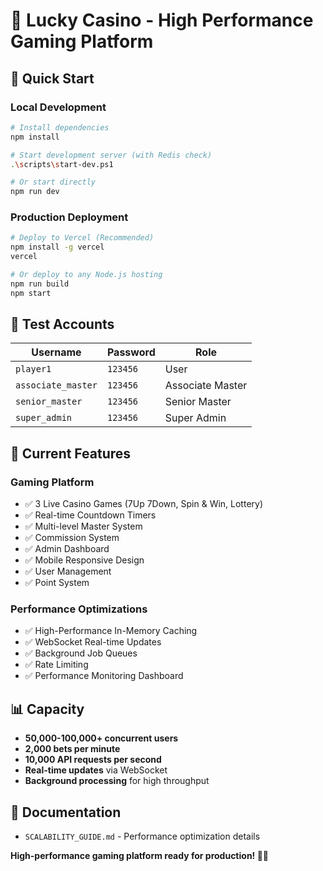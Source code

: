 # 🎰 Lucky Casino - High Performance Gaming Platform

## 🚀 **Quick Start**

### **Local Development**

```bash
# Install dependencies
npm install

# Start development server (with Redis check)
.\scripts\start-dev.ps1

# Or start directly
npm run dev
```

### **Production Deployment**

```bash
# Deploy to Vercel (Recommended)
npm install -g vercel
vercel

# Or deploy to any Node.js hosting
npm run build
npm start
```

## 🔑 **Test Accounts**

| Username | Password | Role |
|----------|----------|------|
| `player1` | `123456` | User |
| `associate_master` | `123456` | Associate Master |
| `senior_master` | `123456` | Senior Master |
| `super_admin` | `123456` | Super Admin |

## 🎯 **Current Features**

### **Gaming Platform**
- ✅ 3 Live Casino Games (7Up 7Down, Spin & Win, Lottery)
- ✅ Real-time Countdown Timers
- ✅ Multi-level Master System
- ✅ Commission System
- ✅ Admin Dashboard
- ✅ Mobile Responsive Design
- ✅ User Management
- ✅ Point System

### **Performance Optimizations**
- ✅ High-Performance In-Memory Caching
- ✅ WebSocket Real-time Updates
- ✅ Background Job Queues
- ✅ Rate Limiting
- ✅ Performance Monitoring Dashboard

## 📊 **Capacity**
- **50,000-100,000+ concurrent users**
- **2,000 bets per minute**
- **10,000 API requests per second**
- **Real-time updates** via WebSocket
- **Background processing** for high throughput

## 📖 **Documentation**

- `SCALABILITY_GUIDE.md` - Performance optimization details

**High-performance gaming platform ready for production! 🎰✨**

